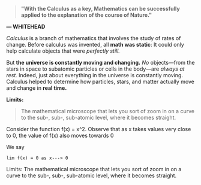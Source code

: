>  **"With the Calculus as a key, Mathematics can be successfully applied
to the explanation of the course of Nature."**

**— WHITEHEAD**


*Calculus* is a branch of mathematics that involves the study of rates of change. Before calculus was invented, all **math was static**: It could only help calculate objects that were *perfectly still.*

But **the universe is constantly moving and changing.** *No* objects—from the stars in space to subatomic particles or cells in the body—are *always at rest.* Indeed, just about everything in the universe is constantly moving. Calculus helped to determine how particles, stars, and matter actually move and change in **real time.**


**Limits:**

> The mathematical microscope that lets you sort of zoom in on a curve to the sub-, sub-, sub-atomic level, where it becomes straight.

Consider the function f(x) = x^2. Observe that as x takes values very close to 0,
the value of f(x) also moves towards 0

We say

`lim f(x) = 0 as x---> 0`

Limits: The mathematical microscope that lets you sort of zoom in on a curve to the sub-, sub-, sub-atomic level, where it becomes straight.
